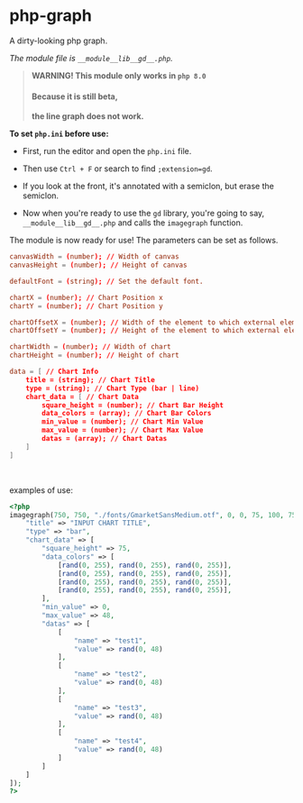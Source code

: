 # php-graph
A dirty-looking php graph.

*The module file is `__module__lib__gd__.php`.*


> **WARNING! This module only works in `php 8.0`**
> #### Because it is still beta,
> **the line graph does not work.**


**To set `php.ini` before use:**

- First, run the editor and open the `php.ini` file.

- Then use `Ctrl + F` or search to find `;extension=gd`.

- If you look at the front, it's annotated with a semiclon, but erase the semiclon.

- Now when you're ready to use the `gd` library, you're going to say, `__module__lib__gd__.php` and calls the `imagegraph` function.

The module is now ready for use! The parameters can be set as follows.

```conf
canvasWidth = (number); // Width of canvas
canvasHeight = (number); // Height of canvas

defaultFont = (string); // Set the default font.

chartX = (number); // Chart Position x
chartY = (number); // Chart Position y

chartOffsetX = (number); // Width of the element to which external elements other than the figure will fit in "600x600"
chartOffsetY = (number); // Height of the element to which external elements other than the figure will fit in "600x600"

chartWidth = (number); // Width of chart
chartHeight = (number); // Height of chart

data = [ // Chart Info
    title = (string); // Chart Title
    type = (string); // Chart Type (bar | line)
    chart_data = [ // Chart Data
        square_height = (number); // Chart Bar Height
        data_colors = (array); // Chart Bar Colors
        min_value = (number); // Chart Min Value
        max_value = (number); // Chart Max Value
        datas = (array); // Chart Datas
    ]
]
```

<br>

examples of use:

```php
<?php
imagegraph(750, 750, "./fonts/GmarketSansMedium.otf", 0, 0, 75, 100, 750, 750, [
    "title" => "INPUT CHART TITLE",
    "type" => "bar",
    "chart_data" => [
        "square_height" => 75,
        "data_colors" => [
            [rand(0, 255), rand(0, 255), rand(0, 255)],
            [rand(0, 255), rand(0, 255), rand(0, 255)],
            [rand(0, 255), rand(0, 255), rand(0, 255)],
            [rand(0, 255), rand(0, 255), rand(0, 255)],
        ],
        "min_value" => 0,
        "max_value" => 48,
        "datas" => [
            [
                "name" => "test1",
                "value" => rand(0, 48)
            ],
            [
                "name" => "test2",
                "value" => rand(0, 48)
            ],
            [
                "name" => "test3",
                "value" => rand(0, 48)
            ],
            [
                "name" => "test4",
                "value" => rand(0, 48)
            ]
        ]
    ]
]);
?>
```
